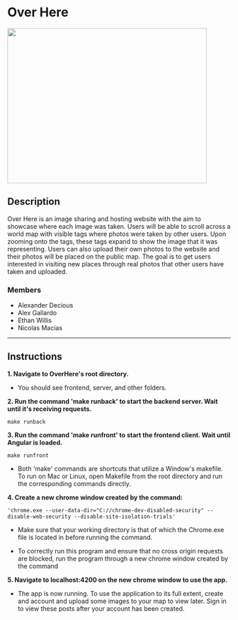 # Over Here
<img src="https://i.imgur.com/tLoAJlz.png"  width="450" height="350">

## Description
Over Here is an image sharing and hosting website with the aim to showcase where each image was taken. Users will be able to scroll across a world map with visible tags where photos were taken by other users. Upon zooming onto the tags, these tags expand to show the image that it was representing. Users can also upload their own photos to the website and their photos will be placed on the public map. The goal is to get users interested in visiting new places through real photos that other users have taken and uploaded. 

### Members
* Alexander Decious
* Alex Gallardo
* Ethan Willis
* Nicolas Macias

---

## Instructions

**1. Navigate to OverHere's root directory.**

- You should see frontend, server, and other folders.

**2. Run the command 'make runback' to start the backend server. Wait until it's receiving requests.**

`make runback`

**3. Run the command 'make runfront' to start the frontend client. Wait until Angular is loaded.**

`make runfront`

- Both 'make' commands are shortcuts that utilize a Window's makefile. To run on Mac or Linux, open Makefile from the root directory and run the corresponding commands directly.

**4. Create a new chrome window created by the command:**

 `'chrome.exe --user-data-dir="C://chrome-dev-disabled-security" --disable-web-security --disable-site-isolation-trials'`

- Make sure that your working directory is that of which the Chrome.exe file is located in before running the command. 

- To correctly run this program and ensure that no cross origin requests are blocked, run the program through a new chrome window created by the command

**5. Navigate to localhost:4200 on the new chrome window to use the app.**

- The app is now running. To use the application to its full extent, create and account and upload some images to your map to view later. Sign in to view these posts after your account has been created.
